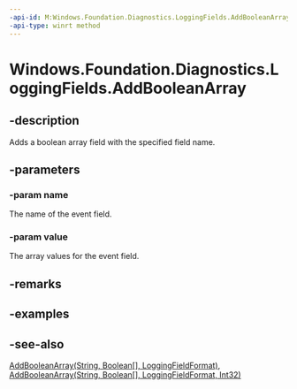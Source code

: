 ```yaml
---
-api-id: M:Windows.Foundation.Diagnostics.LoggingFields.AddBooleanArray(System.String,System.Boolean[])
-api-type: winrt method
---
```


<!-- Method syntax
public void AddBooleanArray(System.String name, System.Boolean[] value)
-->

# Windows.Foundation.Diagnostics.LoggingFields.AddBooleanArray

## -description
Adds a boolean array field with the specified field name.

## -parameters
### -param name
The name of the event field.

### -param value
The array values for the event field.

## -remarks

## -examples

## -see-also
[AddBooleanArray(String, Boolean\[\], LoggingFieldFormat)](/uwp/api/windows.foundation.diagnostics.loggingfields.addbooleanarray#windows-foundation-diagnostics-loggingfields-addbooleanarray(system-string-system-boolean()-windows-foundation-diagnostics-loggingfieldformat)), [AddBooleanArray(String, Boolean\[\], LoggingFieldFormat, Int32)](/uwp/api/windows.foundation.diagnostics.loggingfields.addbooleanarray#windows-foundation-diagnostics-loggingfields-addbooleanarray(system-string-system-boolean()-windows-foundation-diagnostics-loggingfieldformat-system-int32))